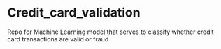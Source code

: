 # Credit_card_validation
Repo for Machine Learning model that serves to classify whether credit card transactions are valid or fraud
